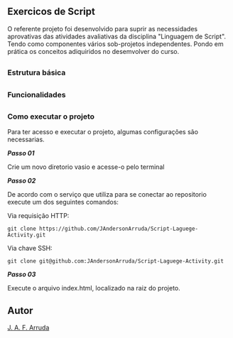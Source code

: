 ## Exercicos de Script
O referente projeto foi desenvolvido para suprir as necessidades aprovativas das atividades avaliativas da disciplina "Linguagem de Script". Tendo como componentes vários
sob-projetos independentes. Pondo em prática os conceitos adiquiridos no desemvolver do curso.
##

### Estrutura básica

##

### Funcionalidades

##

### Como executar o projeto
Para ter acesso e executar o projeto, algumas configurações são necessarias.

***Passo 01***

Crie um novo diretorio vasio e acesse-o pelo terminal

***Passo 02***

De acordo com o serviço que utiliza para se conectar ao repositorio execute um dos seguintes comandos:

Via requisição HTTP:
``` 
git clone https://github.com/JAndersonArruda/Script-Laguege-Activity.git
```
Via chave SSH:
``` 
git clone git@github.com:JAndersonArruda/Script-Laguege-Activity.git
```

***Passo 03***

Execute o arquivo index.html, localizado na raiz do projeto.

## Autor
[J. A. F. Arruda](https://github.com/JAndersonArruda/)
